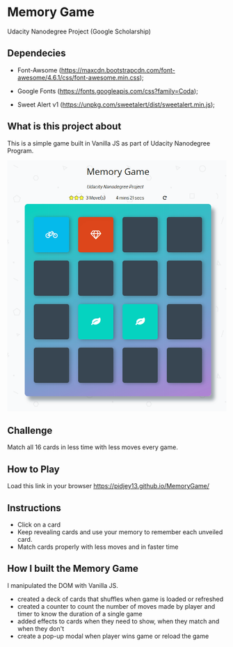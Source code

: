 # Memory Game
Udacity Nanodegree Project (Google Scholarship)

## Dependecies
* Font-Awsome (https://maxcdn.bootstrapcdn.com/font-awesome/4.6.1/css/font-awesome.min.css);

* Google Fonts (https://fonts.googleapis.com/css?family=Coda);

* Sweet Alert v1 (https://unpkg.com/sweetalert/dist/sweetalert.min.js);

## What is this project about
This is a simple game built in Vanilla JS as part
of Udacity Nanodegree Program.

![snippet](img/preview.png)

## Challenge
Match all 16 cards in less time with less moves every game.

## How to Play
Load this link in your browser https://pidjey13.github.io/MemoryGame/

## Instructions
* Click on a card
* Keep revealing cards and use your memory to remember each unveiled card.
* Match cards properly with less moves and in faster time

## How I built the Memory Game
I manipulated the DOM with Vanilla JS.
* created a deck of cards that shuffles when game is loaded or refreshed
* created a counter to count the number of moves made by player and timer to know the duration of a single game
* added effects to cards when they need to show, when they match and when they don't
* create a pop-up modal when player wins game or reload the game
